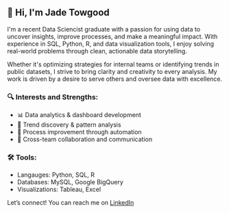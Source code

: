 ## 👋 Hi, I'm Jade Towgood

I'm a recent Data Sciencist graduate with a passion for using data to uncover insights, improve processes, and make a meaningful impact. With experience in SQL, Python, R, and data visualization tools, I enjoy solving real-world problems through clean, actionable data storytelling.

Whether it's optimizing strategies for internal teams or identifying trends in public datasets, I strive to bring clarity and creativity to every analysis. My work is driven by a desire to serve others and oversee data with excellence. 

### 🔍 Interests and Strengths:
- 📊 Data analytics & dashboard development
- 🧠 Trend discovery & pattern analysis
- 🔄 Process improvement through automation
- 🤝 Cross-team collaboration and communication

### 🛠️ Tools:
- Langauges: Python, SQL, R
- Databases: MySQL, Google BigQuery
- Visualizations: Tableau, Excel

<!--
📚 Projects
Welcome to my [portfolio](link), where I showcase my projects.
-->
Let’s connect! You can reach me on [LinkedIn](www.linkedin.com/in/jetowgood)

